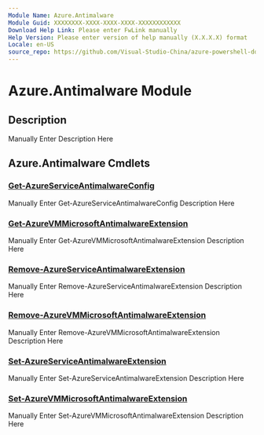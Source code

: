 ```yaml
---
Module Name: Azure.Antimalware
Module Guid: XXXXXXXX-XXXX-XXXX-XXXX-XXXXXXXXXXXX
Download Help Link: Please enter FwLink manually
Help Version: Please enter version of help manually (X.X.X.X) format
Locale: en-US
source_repo: https://github.com/Visual-Studio-China/azure-powershell-docs-int
---
```


# Azure.Antimalware Module
## Description
Manually Enter Description Here

## Azure.Antimalware Cmdlets
### [Get-AzureServiceAntimalwareConfig](Get-AzureServiceAntimalwareConfig.md)
Manually Enter Get-AzureServiceAntimalwareConfig Description Here

### [Get-AzureVMMicrosoftAntimalwareExtension](Get-AzureVMMicrosoftAntimalwareExtension.md)
Manually Enter Get-AzureVMMicrosoftAntimalwareExtension Description Here

### [Remove-AzureServiceAntimalwareExtension](Remove-AzureServiceAntimalwareExtension.md)
Manually Enter Remove-AzureServiceAntimalwareExtension Description Here

### [Remove-AzureVMMicrosoftAntimalwareExtension](Remove-AzureVMMicrosoftAntimalwareExtension.md)
Manually Enter Remove-AzureVMMicrosoftAntimalwareExtension Description Here

### [Set-AzureServiceAntimalwareExtension](Set-AzureServiceAntimalwareExtension.md)
Manually Enter Set-AzureServiceAntimalwareExtension Description Here

### [Set-AzureVMMicrosoftAntimalwareExtension](Set-AzureVMMicrosoftAntimalwareExtension.md)
Manually Enter Set-AzureVMMicrosoftAntimalwareExtension Description Here

